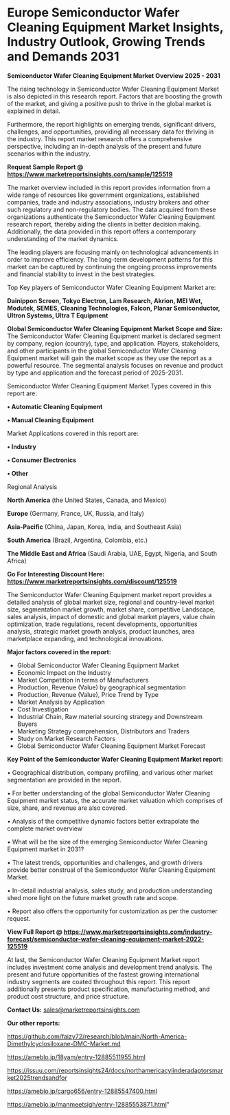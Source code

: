 # Europe Semiconductor Wafer Cleaning Equipment Market Insights, Industry Outlook, Growing Trends and Demands 2031

<Strong> Semiconductor Wafer Cleaning Equipment Market Overview 2025 - 2031</strong>

The rising technology in Semiconductor Wafer Cleaning Equipment Market is also depicted in this research report. Factors that are boosting the growth of the market, and giving a positive push to thrive in the global market is explained in detail.

Furthermore, the report highlights on emerging trends, significant drivers, challenges, and opportunities, providing all necessary data for thriving in the industry. This report market research offers a comprehensive perspective, including an in-depth analysis of the present and future scenarios within the industry.

<strong>Request Sample Report @ <a href=https://www.marketreportsinsights.com/sample/125519>https://www.marketreportsinsights.com/sample/125519</a></strong>

The market overview included in this report provides information from a wide range of resources like government organizations, established companies, trade and industry associations, industry brokers and other such regulatory and non-regulatory bodies. The data acquired from these organizations authenticate the Semiconductor Wafer Cleaning Equipment research report, thereby aiding the clients in better decision making. Additionally, the data provided in this report offers a contemporary understanding of the market dynamics.

The leading players are focusing mainly on technological advancements in order to improve efficiency. The long-term development patterns for this market can be captured by continuing the ongoing process improvements and financial stability to invest in the best strategies.

Top Key players of Semiconductor Wafer Cleaning Equipment Market are:

<strong>Dainippon Screen, Tokyo Electron, Lam Research, Akrion, MEI Wet, Modutek, SEMES, Cleaning Technologies, Falcon, Planar Semiconductor, Ultron Systems, Ultra T Equipment</strong>

<strong><b>Global Semiconductor Wafer Cleaning Equipment Market Scope and Size:</b></strong>
The Semiconductor Wafer Cleaning Equipment market is declared segment by company, region (country), type, and application. Players, stakeholders, and other participants in the global Semiconductor Wafer Cleaning Equipment market will gain the market scope as they use the report as a powerful resource. The segmental analysis focuses on revenue and product by type and application and the forecast period of 2025-2031.

Semiconductor Wafer Cleaning Equipment Market Types covered in this report are:

<strong>• Automatic Cleaning Equipment

• Manual Cleaning Equipment</strong>

Market Applications covered in this report are:

<strong>• Industry

• Consumer Electronics

• Other</strong> 

Regional Analysis

<strong>North America</strong> (the United States, Canada, and Mexico)

<strong>Europe</strong> (Germany, France, UK, Russia, and Italy)

<strong>Asia-Pacific</strong> (China, Japan, Korea, India, and Southeast Asia)

<strong>South America</strong> (Brazil, Argentina, Colombia, etc.)

<strong>The Middle East and Africa</strong> (Saudi Arabia, UAE, Egypt, Nigeria, and South Africa)

<strong>Go For Interesting Discount Here: <a href=https://www.marketreportsinsights.com/discount/125519>https://www.marketreportsinsights.com/discount/125519</a></strong>

The Semiconductor Wafer Cleaning Equipment market report provides a detailed analysis of global market size, regional and country-level market size, segmentation market growth, market share, competitive Landscape, sales analysis, impact of domestic and global market players, value chain optimization, trade regulations, recent developments, opportunities analysis, strategic market growth analysis, product launches, area marketplace expanding, and technological innovations.

<strong><b>Major factors covered in the report:</b></strong>
<ul>
  <li>Global Semiconductor Wafer Cleaning Equipment Market </li>
  <li>Economic Impact on the Industry</li>
  <li>Market Competition in terms of Manufacturers</li>
  <li>Production, Revenue (Value) by geographical segmentation</li>
  <li>Production, Revenue (Value), Price Trend by Type</li>
  <li>Market Analysis by Application</li>
  <li>Cost Investigation</li>
  <li>Industrial Chain, Raw material sourcing strategy and Downstream Buyers</li>
  <li>Marketing Strategy comprehension, Distributors and Traders</li>
  <li>Study on Market Research Factors</li>
  <li>Global Semiconductor Wafer Cleaning Equipment Market Forecast</li>
</ul>

<strong><b>Key Point of the Semiconductor Wafer Cleaning Equipment Market report:</b></strong>

• Geographical distribution, company profiling, and various other market segmentation are provided in the report.

• For better understanding of the global Semiconductor Wafer Cleaning Equipment market status, the accurate market valuation which comprises of size, share, and revenue are also covered.

• Analysis of the competitive dynamic factors better extrapolate the complete market overview

• What will be the size of the emerging Semiconductor Wafer Cleaning Equipment market in 2031?

• The latest trends, opportunities and challenges, and growth drivers provide better construal of the Semiconductor Wafer Cleaning Equipment Market.

• In-detail industrial analysis, sales study, and production understanding shed more light on the future market growth rate and scope.

• Report also offers the opportunity for customization as per the customer request.

<strong><b>View Full Report @ <a href=https://www.marketreportsinsights.com/industry-forecast/semiconductor-wafer-cleaning-equipment-market-2022-125519>https://www.marketreportsinsights.com/industry-forecast/semiconductor-wafer-cleaning-equipment-market-2022-125519</a></b></strong>


At last, the Semiconductor Wafer Cleaning Equipment Market report includes investment come analysis and development trend analysis. The present and future opportunities of the fastest growing international industry segments are coated throughout this report. This report additionally presents product specification, manufacturing method, and product cost structure, and price structure.

<strong>Contact Us:</strong>
sales@marketreportsinsights.com

<strong>Our other reports:</strong>

<a href=https://github.com/faizy72/research/blob/main/North-America-Dimethylcyclosiloxane-DMC-Market.md>https://github.com/faizy72/research/blob/main/North-America-Dimethylcyclosiloxane-DMC-Market.md</a>

<a href=https://ameblo.jp/18yam/entry-12885511955.html>https://ameblo.jp/18yam/entry-12885511955.html</a>

<a href=https://issuu.com/reportsinsights24/docs/northamericacylinderadaptorsmarket2025trendsandfor>https://issuu.com/reportsinsights24/docs/northamericacylinderadaptorsmarket2025trendsandfor</a>

<a href=https://ameblo.jp/cargo656/entry-12885547400.html>https://ameblo.jp/cargo656/entry-12885547400.html</a>

<a href=https://ameblo.jp/manmeetsigh/entry-12885553871.html>https://ameblo.jp/manmeetsigh/entry-12885553871.html</a>"

